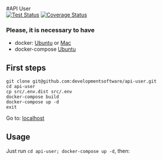 #API User  
[![Test Status][travis-image]][travis-url]
[![Coverage Status][coveralls-image]][coveralls-url]


### Please, it is necessary to have
* docker:  [Ubuntu](https://docs.docker.com/engine/installation/linux/ubuntu/) or [Mac](https://docs.docker.com/docker-for-mac/install/)
* docker-compose [Ubuntu](https://docs.docker.com/compose/install/) 

## First steps
```
git clone git@github.com:developmentsoftware/api-user.git
cd api-user
cp src/.env.dist src/.env
docker-compose build
docker-compose up -d
exit
```
Go to: [localhost](http://localhost:3000/) 

## Usage

Just run `cd api-user; docker-compose up -d`, then:

[travis-image]: https://img.shields.io/travis/developmentsoftware/api-user/master.svg
[travis-url]: https://travis-ci.org/developmentsoftware/api-user
[coveralls-image]: https://coveralls.io/repos/github/developmentsoftware/api-user/badge.svg
[coveralls-url]: https://coveralls.io/github/developmentsoftware/api-user
